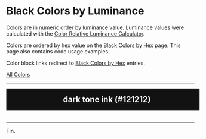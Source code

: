 <!--suppress HtmlUnknownTarget -->
<style>
  div.color-block {
    text-align: center;
  }

  .color-block {
    width: 100%;
    margin: 0;
    padding: 0.5em;
  }

  .black-pass {
    color: black;
  }

  .white-pass {
    color: white;
  }
</style>

# Black Colors by Luminance

Colors are in numeric order by luminance value. Luminance values were calculated with the
<a href="https://contrastchecker.online/color-relative-luminance-calculator" target="_blank" rel="noopener noreferrer">Color Relative Luminance Calculator</a>.

Colors are ordered by hex value on the [Black Colors by Hex](./black-colors-by-hex.md) page.
This page also contains code usage examples.

Color block links redirect to [Black Colors by Hex](./black-colors-by-hex.md) entries.

[All Colors](../all-colors.md)

----

<!-- luminance: 0.006048833 -->
<div class="color-block" style="background: #121212;">
  <a href="./black-colors-by-hex.html#dark-tone-ink-121212">
    <h2 class="color-block white-pass">dark tone ink (#121212)</h2>
  </a>
</div>
<br/> <!-- only after last entry -->

----

Fin.
